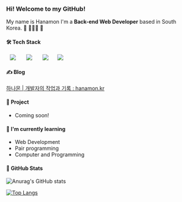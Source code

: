 ### Hi! Welcome to my GitHub!
My name is Hanamon I'm a **Back-end Web Developer** based in South Korea. 👋 🧑🏻‍💻 🌳

#### 🛠 Tech Stack
<p>
  <img src="http://img.shields.io/badge/-Javascript-F7DF1E?style=for-the-badge&logo=Javascript&logoColor=black"
       style="height: auto; margin-left: 10px; margin-right: 10px;"/>&nbsp
  <img src="http://img.shields.io/badge/-Nodejs-339933?style=for-the-badge&logo=Node.js&logoColor=white"
       style="height: auto; margin-left: 10px; margin-right: 10px;"/>&nbsp 
  <img src="http://img.shields.io/badge/-Express-373737?style=for-the-badge&logo=Express&logoColor=white"
       style="height: auto; margin-left: 10px; margin-right: 10px;"/>
  <img src="http://img.shields.io/badge/-MySQL-4479A1?style=for-the-badge&logo=MySQL&logoColor=white"
       style="height: auto; margin-left: 10px; margin-right: 10px;"/>&nbsp
</p>

#### ✍️ Blog
[하나몬 | 개발자의 작업과 기록 : hanamon.kr](https://hanamon.kr)

#### 🧩 Project
- Coming soon!

#### 📖 I'm currently learning
- Web Development
- Pair programming
- Computer and Programming

#### 👾 GitHub Stats
![Anurag's GitHub stats](https://github-readme-stats.vercel.app/api?username=hanamon&count_private=true&show_icons=true&theme=cobalt&icon_color=78D9F8)

[![Top Langs](https://github-readme-stats.vercel.app/api/top-langs/?username=hanamon&layout=compact&card_width=445&hide=hack&exclude_repo=WP-Hanamon-Site,defective-speaker,im-sprint-calculator,im-sprint-query-selector&theme=cobalt)](https://github.com/hanamon/github-readme-stats)

<!--
#### 📖 Records
<a href="https://github.com/hanamon/Today-Record">
  <img align="center" src="https://github-readme-stats.vercel.app/api/pin/?username=hanamon&repo=Today-Record" />
</a>
<a href="https://github.com/hanamon/Learning-VueJS">
  <img align="center" src="https://github-readme-stats.vercel.app/api/pin/?username=hanamon&repo=Learning-VueJS" />
</a>
-->

<!--
**hanamon/hanamon** is a ✨ _special_ ✨ repository because its `README.md` (this file) appears on your GitHub profile.

Here are some ideas to get you started:

- 🔭 I’m currently working on ...
- 🌱 I’m currently learning ...
- 👯 I’m looking to collaborate on ...
- 🤔 I’m looking for help with ...
- 💬 Ask me about ...
- 📫 How to reach me: ...
- 😄 Pronouns: ...
- ⚡ Fun fact: ...
-->
